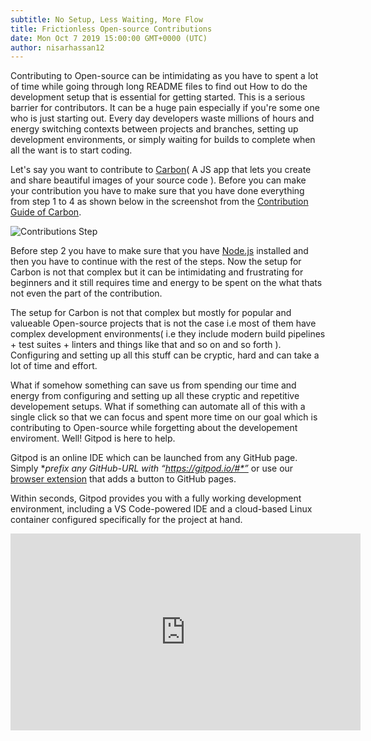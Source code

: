 ```yaml
---
subtitle: No Setup, Less Waiting, More Flow
title: Frictionless Open-source Contributions
date: Mon Oct 7 2019 15:00:00 GMT+0000 (UTC)
author: nisarhassan12
---
```


Contributing to Open-source can be intimidating as you have to spent a lot of time while going through long README files to find out How to do the development setup that is essential for getting started. This is a serious barrier for contributors. It can be a huge pain especially if you're some one who is just starting out. Every day developers waste millions of hours and energy switching contexts between projects and branches, setting up development environments, or simply waiting for builds to complete when all the want is to start coding.

Let's say you want to contribute to  [Carbon](https://carbon.now.sh/)( A JS app that lets you create and share beautiful images of your source code ). Before you can make your contribution you have to make sure that you have done everything from step 1 to 4 as shown below in the screenshot from the [Contribution Guide of Carbon](https://github.com/carbon-app/carbon/blob/master/.github/CONTRIBUTING.md).

![Contributions Step](https://user-images.githubusercontent.com/46004116/66287768-66713100-e8f0-11e9-9bb9-b712236059d0.png)

Before step 2 you have to make sure that you have [Node.js](https://nodejs.org/) installed and then you have to continue with the rest of the steps. Now the setup for Carbon is not that complex but it can be intimidating and frustrating for beginners and it still requires time and energy to be spent on the what thats not even the part of the contribution.

The setup for Carbon is not that complex but mostly for popular and valueable Open-source projects that is not the case i.e most of them have complex development environments( i.e they include modern build pipelines  + test suites + linters and things like that and so on and so forth ). Configuring and setting up all this stuff can be cryptic, hard and can take a lot of time and effort.

What if somehow something can save us from spending our time and energy from configuring and setting up all these cryptic and repetitive developement setups. What if something can automate all of this with a single click so that we can focus and spent more time on our goal which is contributing to Open-source while forgetting about the developement enviroment. Well! Gitpod is here to help.

Gitpod is an online IDE which can be launched from any GitHub page. Simply **prefix any GitHub-URL with “*https://gitpod.io/#*”** or use our [browser extension](https://chrome.google.com/webstore/detail/gitpod-online-ide/dodmmooeoklaejobgleioelladacbeki?hl=en) that adds a button to GitHub pages.

Within seconds, Gitpod provides you with a fully working development environment, including a VS Code-powered IDE and a cloud-based Linux container configured specifically for the project at hand.

<center><iframe width="560" height="315" src="https://www.youtube.com/embed/D41zSHJthZI" frameborder="0" allowfullscreen></iframe></center>



